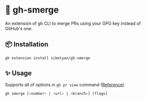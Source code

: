 # 🔧 gh-smerge

An extension of gh CLI to merge PRs using your GPG key instead of GitHub's one.

## 📦 Installation

```sh
gh extension install siketyan/gh-smerge
```

## ✨ Usage

Supports all of options in `gh pr view` command ([Reference](https://cli.github.com/manual/gh_pr_view)).

```sh
gh smerge [<number> | <url> | <branch>] [flags]
```
